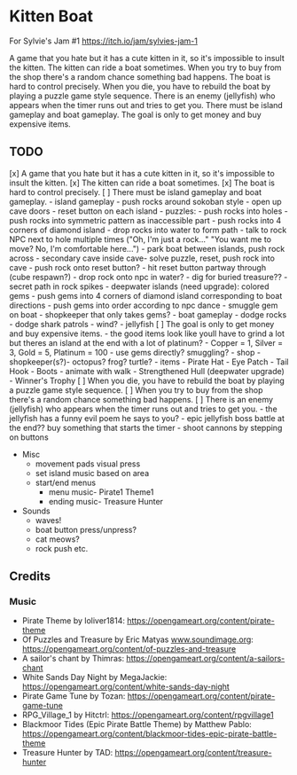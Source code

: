 # Kitten Boat

For Sylvie's Jam #1 https://itch.io/jam/sylvies-jam-1

A game that you hate but it has a cute kitten in it, so it's impossible to insult the kitten. The kitten can ride a boat sometimes. When you try to buy from the shop there's a random chance something bad happens. The boat is hard to control precisely. When you die, you have to rebuild the boat by playing a puzzle game style sequence. There is an enemy (jellyfish) who appears when the timer runs out and tries to get you. There must be island gameplay and boat gameplay. The goal is only to get money and buy expensive items.

## TODO

[x] A game that you hate but it has a cute kitten in it, so it's impossible to insult the kitten.
[x] The kitten can ride a boat sometimes.
[x] The boat is hard to control precisely.
[ ] There must be island gameplay and boat gameplay.
	- island gameplay
		- push rocks around sokoban style
		- open up cave doors
		- reset button on each island
		- puzzles:
			- push rocks into holes
			- push rocks into symmetric pattern as inaccessible part
			- push rocks into 4 corners of diamond island
			- drop rocks into water to form path
			- talk to rock NPC next to hole multiple times ("Oh, I'm just a rock..." "You want me to move? No, I'm comfortable here...")
			- park boat between islands, push rock across
			- secondary cave inside cave- solve puzzle, reset, push rock into cave
			- push rock onto reset button?
			- hit reset button partway through (cube respawn?)
			- drop rock onto npc in water?
			- dig for buried treasure??
			- secret path in rock spikes
		- deepwater islands (need upgrade): colored gems
			- push gems into 4 corners of diamond island corresponding to boat directions
			- push gems into order according to npc dance
			- smuggle gem on boat
			- shopkeeper that only takes gems?
	- boat gameplay
		- dodge rocks
		- dodge shark patrols
		- wind?
		- jellyfish
[ ] The goal is only to get money and buy expensive items.
	- the good items look like youll have to grind a lot but theres an island at the end with a lot of platinum?
	- Copper = 1, Silver = 3, Gold = 5, Platinum = 100
	- use gems directly? smuggling?
	- shop
		- shopkeeper(s?)- octopus? frog? turtle?
		- items
			- Pirate Hat
			- Eye Patch
			- Tail Hook
			- Boots
				- animate with walk
			- Strengthened Hull (deepwater upgrade)
			- Winner's Trophy
[ ] When you die, you have to rebuild the boat by playing a puzzle game style sequence.
[ ] When you try to buy from the shop there's a random chance something bad happens.
[ ] There is an enemy (jellyfish) who appears when the timer runs out and tries to get you.
	- the jellyfish has a funny evil poem he says to you?
	- epic jellyfish boss battle at the end?? buy something that starts the timer
		- shoot cannons by stepping on buttons

- Misc
	- movement pads visual press
	- set island music based on area
	- start/end menus
		- menu music- Pirate1 Theme1
		- ending music- Treasure Hunter
- Sounds
	- waves!
	- boat button press/unpress?
	- cat meows?
	- rock push etc.

## Credits

### Music

- Pirate Theme by loliver1814: https://opengameart.org/content/pirate-theme
- Of Puzzles and Treasure by Eric Matyas www.soundimage.org: https://opengameart.org/content/of-puzzles-and-treasure
- A sailor's chant by Thimras: https://opengameart.org/content/a-sailors-chant
- White Sands Day Night by MegaJackie: https://opengameart.org/content/white-sands-day-night
- Pirate Game Tune by Tozan: https://opengameart.org/content/pirate-game-tune
- RPG_Village_1 by Hitctrl: https://opengameart.org/content/rpgvillage1
- Blackmoor Tides (Epic Pirate Battle Theme) by Matthew Pablo: https://opengameart.org/content/blackmoor-tides-epic-pirate-battle-theme
- Treasure Hunter by TAD: https://opengameart.org/content/treasure-hunter
